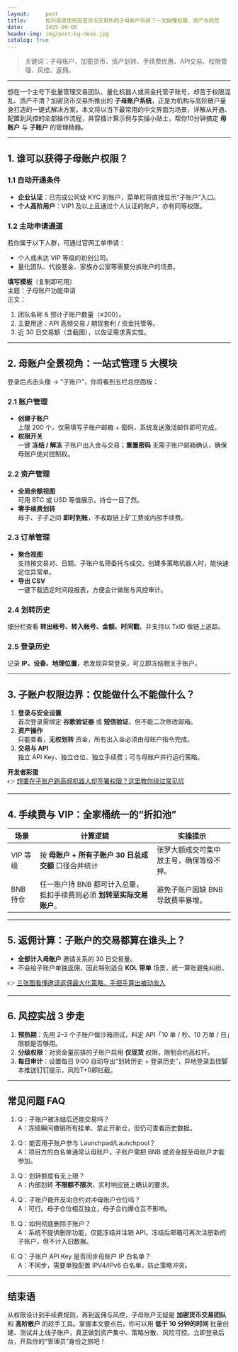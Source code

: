 ```yaml
---
layout:     post
title:      如何高效使用加密货币交易所的子母账户系统？一文搞懂权限、资产与风控
date:       2025-09-05
header-img: img/post-bg-desk.jpg
catalog: true
---
```


> 关键词：子母账户、加密货币、资产划转、手续费优惠、API交易、权限管理、风控、返佣。

---

想在一个主号下批量管理交易团队、量化机器人或资金托管子账号，却苦于权限混乱、资产不清？加密货币交易所推出的 **子母账户系统**，正是为机构与高阶散户量身打造的一键式解决方案。本文将以当下最常用的中文界面为场景，详解从开通、配置到风控的全部操作流程，并穿插计算示例与实操小贴士，帮你10分钟搞定 **母账户** 与 **子账户** 的管理精髓。

---

## 1. 谁可以获得子母账户权限？

### 1.1 自动开通条件
- **企业认证**：已完成公司级 KYC 的账户，菜单栏将直接显示“子账户”入口。  
- **个人高阶用户**：VIP1 及以上且通过个人认证的账户，亦有同等权限。

### 1.2 主动申请通道
若你属于以下人群，可通过官网工单申请：
- 个人或未达 VIP 等级的初创公司。
- 量化团队、代投基金、家族办公室等需要分拆账户的场景。

**填写模板**（复制即可用）  
主题：子母账户功能申请  
正文：  
1) 团队名称 & 预计子账户数量（≤200）。  
2) 主要用途：API 高频交易 / 期现套利 / 资金托管等。  
3) 近 30 日交易额（含截图），以佐证需求真实性。

---

## 2. 母账户全景视角：一站式管理 5 大模块

登录后点击头像 → “子账户”，你将看到五栏总控面板：

### 2.1 账户管理
- **创建子账户**  
  上限 200 个，仅需填写子账户邮箱 + 密码，系统发送激活邮件即可完成。  
- **权限开关**  
  一键 **冻结 / 解冻** 子账户出入金与交易；**重置密码** 无需子账户邮箱确认，确保母账户绝对控制权。

### 2.2 资产管理
- **全局余额视图**  
  可用 BTC 或 USD 等值展示，持仓一目了然。  
- **零手续费划转**  
  母子、子子之间 **即时到账**，不收取链上矿工费或内部手续费。

### 2.3 订单管理
- **聚合视图**  
  支持按交易对、日期、子账户名筛委托与成交。创建多策略机器人时，能快速定位异常单。  
- **导出 CSV**  
  一键下载选定时间段报表，方便会计做账与风控审计。

### 2.4 划转历史
细分栏查看 **转出帐号、转入帐号、金额、时间戳**，并支持以 TxID 做链上追踪。

### 2.5 登录历史
记录 **IP、设备、地理位置**，若发现异常登录，可立即冻结相关子账户。

---

## 3. 子账户权限边界：仅能做什么不能做什么？

1. **登录与安全设置**  
   首次登录需绑定 **谷歌验证器** 或 **短信验证**，但不能二次修改邮箱。
2. **资产操作**  
   只能查看，**无权划转** 资金，所有出入金必须由母账户指令完成。
3. **交易与 API**  
   独立 API Key、独立仓位、独立手续费；可与母账户并行运行策略。

**开发者彩蛋**  
👉 [想要在子账户跑高频机器人却签署权限？这里教你绕过常见坑](https://okxdog.com/)

---

## 4. 手续费与 VIP：全家桶统一的“折扣池”

| 场景 | 计算逻辑 | 实操提示 |
| --- | --- | --- |
| VIP 等级 | 按 **母账户 + 所有子账户 30 日总成交额** 口径合并统计 | 张罗大额成交可集中放主号，确保等级不掉。 |
| BNB 持仓 | 任一账户持 BNB 都可计入总量，抵扣手续费则必须 **划转至实际交易账户**。 | 避免子账户因缺 BNB 导致费率暴增。 |

---

## 5. 返佣计算：子账户的交易都算在谁头上？

- **全部计入母账户** 邀请关系的 30 日交易量。  
- 不会给子账户单独返佣，因此特别适合 **KOL 带单** 场景，统一算账避免纠纷。

👉 [三张图看懂邀请返佣最大化策略，手把手算出被动收入](https://okxdog.com/)

---

## 6. 风控实战 3 步走

1. **预热期**：先用 2–3 个子账户做沙箱测试，料定 API「10 单 / 秒、10 万单 / 日」限额是否够用。  
2. **分级权限**：对资金量前排的子账户启用 **仅现货** 权限，限制合约高杠杆。  
3. **每日审计**：设置每日 9:00 自动导出“划转历史 + 登录历史”，异地登录监控脚本推送钉钉提示，风险T+0即拦截。

---

## 常见问题 FAQ

1. Q：子账户被冻结后还能交易吗？  
   A：冻结瞬间撤销所有挂单、禁止开新仓，但仍可查看历史数据。

2. Q：能否用子账户参与 Launchpad/Launchpool？  
   A：项目方的白名单通常认母账户，子账户需把 BNB 或资金提至母账户才能参加。

3. Q：划转额度有无上限？  
   A：内部划转 **不限额不限次**，实时响应链上确认的要求。

4. Q：子账户能开反向合约对冲母账户仓位吗？  
   A：可行。母子仓位相互独立，母子合约爆仓互不影响。

5. Q：如何彻底删除子账户？  
   A：系统不提供删除功能，仅能冻结并注销 API。冻结后邮箱可再次注册新的子账户，但不计入旧数据。

6. Q：子账户 API Key 是否同步母账户 IP 白名单？  
   A：不同步，需要单独配置 IPV4/IPv6 白名单，防止策略冲突。

---

## 结束语

从权限设计到手续费规则，再到返佣与风控，子母账户无疑是 **加密货币交易团队** 和 **高阶散户** 的趁手工具。掌握本文要点后，你可以用 **低于 10 分钟的时间** 批量创建、测试并上线子账户，真正做到资产集中、策略分散、风险可控。立即登录后台，开启你的“管理员”身份之旅吧！